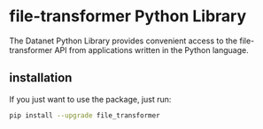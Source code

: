 # file-transformer Python Library

The Datanet Python Library provides convenient access to the file-transformer API from applications written in the Python language.

## installation

If you just want to use the package, just run:

```sh
pip install --upgrade file_transformer
```

